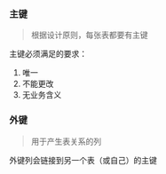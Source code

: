 ### 主键

> 根据设计原则，每张表都要有主键

主键必须满足的要求：

1. 唯一
2. 不能更改
3. 无业务含义

### 外键

> 用于产生表关系的列

外键列会链接到另一个表（或自己）的主键
